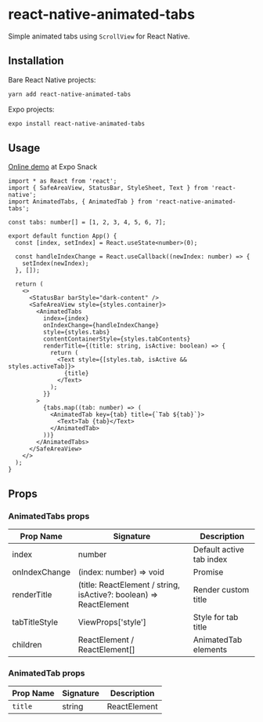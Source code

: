 react-native-animated-tabs
=====================
Simple animated tabs using `ScrollView` for React Native.
## Installation
Bare React Native projects:
```sh
yarn add react-native-animated-tabs
```
Expo projects:
```sh
expo install react-native-animated-tabs
```
## Usage

[Online demo](https://snack.expo.io/@thanhtunguet/react-native-animated-tabs) at Expo Snack

```tsx
import * as React from 'react';
import { SafeAreaView, StatusBar, StyleSheet, Text } from 'react-native';
import AnimatedTabs, { AnimatedTab } from 'react-native-animated-tabs';

const tabs: number[] = [1, 2, 3, 4, 5, 6, 7];

export default function App() {
  const [index, setIndex] = React.useState<number>(0);

  const handleIndexChange = React.useCallback((newIndex: number) => {
    setIndex(newIndex);
  }, []);

  return (
    <>
      <StatusBar barStyle="dark-content" />
      <SafeAreaView style={styles.container}>
        <AnimatedTabs
          index={index}
          onIndexChange={handleIndexChange}
          style={styles.tabs}
          contentContainerStyle={styles.tabContents}
          renderTitle={(title: string, isActive: boolean) => {
            return (
              <Text style={[styles.tab, isActive && styles.activeTab]}>
                {title}
              </Text>
            );
          }}
        >
          {tabs.map((tab: number) => (
            <AnimatedTab key={tab} title={`Tab ${tab}`}>
              <Text>Tab {tab}</Text>
            </AnimatedTab>
          ))}
        </AnimatedTabs>
      </SafeAreaView>
    </>
  );
}
```
## Props
### AnimatedTabs props
| Prop Name | Signature | Description |
|---|---|---|
| index | number | Default active tab index |
| onIndexChange | (index: number) => void | Promise<void> | Tab index change callback |
| renderTitle | (title: ReactElement / string, isActive?: boolean) => ReactElement | Render custom title |
| tabTitleStyle | ViewProps['style'] | Style for tab title |
| children | ReactElement<AnimatedTabProps> / ReactElement<AnimatedTabProps>[] | AnimatedTab elements |

### AnimatedTab props
| Prop Name | Signature | Description |
|---|---|---|
| `title`  |  string | ReactElement  |  Tab title  |
